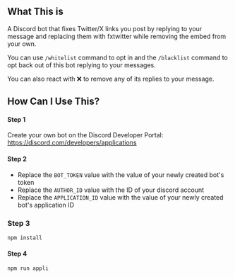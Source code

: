 ## What This is

A Discord bot that fixes Twitter/X links you post by replying to your message and replacing them with fxtwitter while removing the embed from your own.

You can use `/whitelist` command to opt in and the `/blacklist` command to opt back out of this bot replying to your messages.

You can also react with ❌ to remove any of its replies to your message.

## How Can I Use This?

#### Step 1

Create your own bot on the Discord Developer Portal: https://discord.com/developers/applications

#### Step 2

- Replace the `BOT_TOKEN` value with the value of your newly created bot's token
- Replace the `AUTHOR_ID` value with the ID of your discord account
- Replace the `APPLICATION_ID` value with the value of your newly created bot's application ID

### Step 3

`npm install`

#### Step 4

`npm run appli`
